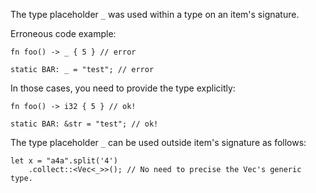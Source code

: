 The type placeholder `_` was used within a type on an item's signature.

Erroneous code example:

```compile_fail,E0121
fn foo() -> _ { 5 } // error

static BAR: _ = "test"; // error
```

In those cases, you need to provide the type explicitly:

```
fn foo() -> i32 { 5 } // ok!

static BAR: &str = "test"; // ok!
```

The type placeholder `_` can be used outside item's signature as follows:

```
let x = "a4a".split('4')
    .collect::<Vec<_>>(); // No need to precise the Vec's generic type.
```
